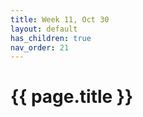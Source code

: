 ```yaml
---
title: Week 11, Oct 30
layout: default
has_children: true
nav_order: 21
---
```


# {{ page.title }}

